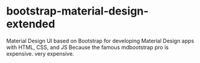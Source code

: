 # bootstrap-material-design-extended
Material Design UI based on Bootstrap for developing Material Design apps with HTML, CSS, and JS
Because the famous mdbootstrap pro is expensive. very expensive.
